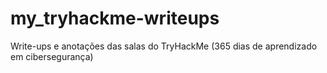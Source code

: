 # my_tryhackme-writeups
Write-ups e anotações das salas do TryHackMe (365 dias de aprendizado em cibersegurança)
